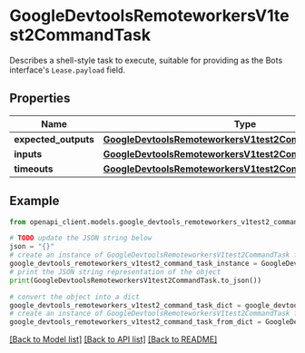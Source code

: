 # GoogleDevtoolsRemoteworkersV1test2CommandTask

Describes a shell-style task to execute, suitable for providing as the Bots interface's `Lease.payload` field.

## Properties

Name | Type | Description | Notes
------------ | ------------- | ------------- | -------------
**expected_outputs** | [**GoogleDevtoolsRemoteworkersV1test2CommandTaskOutputs**](GoogleDevtoolsRemoteworkersV1test2CommandTaskOutputs.md) |  | [optional] 
**inputs** | [**GoogleDevtoolsRemoteworkersV1test2CommandTaskInputs**](GoogleDevtoolsRemoteworkersV1test2CommandTaskInputs.md) |  | [optional] 
**timeouts** | [**GoogleDevtoolsRemoteworkersV1test2CommandTaskTimeouts**](GoogleDevtoolsRemoteworkersV1test2CommandTaskTimeouts.md) |  | [optional] 

## Example

```python
from openapi_client.models.google_devtools_remoteworkers_v1test2_command_task import GoogleDevtoolsRemoteworkersV1test2CommandTask

# TODO update the JSON string below
json = "{}"
# create an instance of GoogleDevtoolsRemoteworkersV1test2CommandTask from a JSON string
google_devtools_remoteworkers_v1test2_command_task_instance = GoogleDevtoolsRemoteworkersV1test2CommandTask.from_json(json)
# print the JSON string representation of the object
print(GoogleDevtoolsRemoteworkersV1test2CommandTask.to_json())

# convert the object into a dict
google_devtools_remoteworkers_v1test2_command_task_dict = google_devtools_remoteworkers_v1test2_command_task_instance.to_dict()
# create an instance of GoogleDevtoolsRemoteworkersV1test2CommandTask from a dict
google_devtools_remoteworkers_v1test2_command_task_from_dict = GoogleDevtoolsRemoteworkersV1test2CommandTask.from_dict(google_devtools_remoteworkers_v1test2_command_task_dict)
```
[[Back to Model list]](../README.md#documentation-for-models) [[Back to API list]](../README.md#documentation-for-api-endpoints) [[Back to README]](../README.md)


